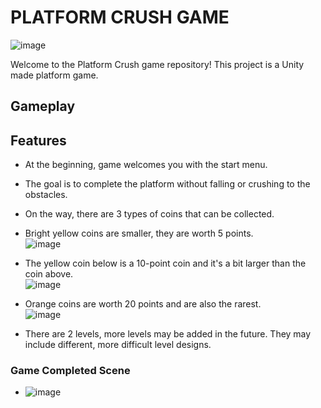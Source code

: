 # PLATFORM CRUSH GAME

![image](https://github.com/zgeblbl/platformCrushGame/assets/117914215/b9a36b2b-f246-483c-8c15-3e62b1e79843)

Welcome to the Platform Crush game repository! This project is a Unity made platform game.

## Gameplay




## Features

- At the beginning, game welcomes you with the start menu.
- The goal is to complete the platform without falling or crushing to the obstacles.
- On the way, there are 3 types of coins that can be collected.
- Bright yellow coins are smaller, they are worth 5 points. <br/>
![image](https://github.com/zgeblbl/platformCrushGame/assets/117914215/0292bb8f-894f-47aa-805e-392ab6e819c3)
- The yellow coin below is a 10-point coin and it's a bit larger than the coin above.<br/>
![image](https://github.com/zgeblbl/platformCrushGame/assets/117914215/2b87bd10-7a1f-471e-9c37-80b96ae4dfc1)
- Orange coins are worth 20 points and are also the rarest.<br/>
![image](https://github.com/zgeblbl/platformCrushGame/assets/117914215/36c742d1-3128-4bf0-a430-495d70f2d872)

- There are 2 levels, more levels may be added in the future. They may include different, more difficult level designs.


### Game Completed Scene
- ![image](https://github.com/zgeblbl/platformCrushGame/assets/117914215/d8f695b4-1cef-4ad0-bb08-9ee959b9c375)
